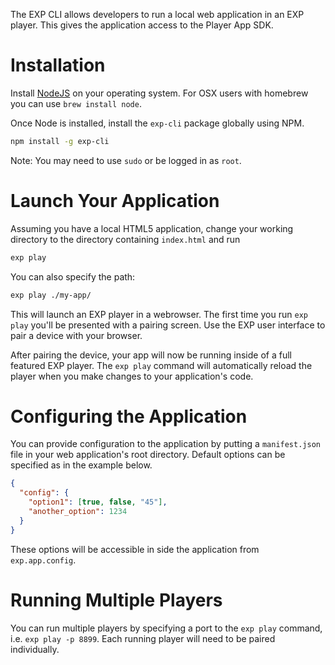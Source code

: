 

The EXP CLI allows developers to run a local web application in an EXP player. This gives the application access to the Player App SDK.

# Installation

Install [NodeJS](https://nodejs.org/en/download/) on your operating system. For OSX users with homebrew you can use `brew install node`. 

Once Node is installed, install the `exp-cli` package globally using NPM. 

```bash
npm install -g exp-cli
```

Note: You may need to use `sudo` or be logged in as `root`.


# Launch Your Application 

Assuming you have a local HTML5 application, change your working directory to the directory containing `index.html` and run

```bash
exp play
```

You can also specify the path:

```bash
exp play ./my-app/
```

This will launch an EXP player in a webrowser. The first time you run `exp play` you'll be presented with a pairing screen. Use the EXP user interface to pair a device with your browser.

After pairing the device, your app will now be running inside of a full featured EXP player. The `exp play` command will automatically reload the player when you make changes to your application's code.


# Configuring the Application

You can provide configuration to the application by putting a `manifest.json` file in your web application's root directory. Default options can be specified as in the example below.

```json
{
  "config": {
    "option1": [true, false, "45"],
    "another_option": 1234
  }
}
```

These options will be accessible in side the application from `exp.app.config`.


# Running Multiple Players

You can run multiple players by specifying a port to the `exp play` command, i.e. `exp play -p 8899`. Each running player will need to be paired individually. 


